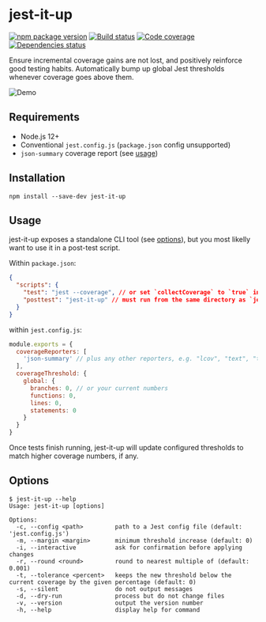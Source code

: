 # jest-it-up

[![npm package version](https://img.shields.io/npm/v/@martinhrvn/jest-it-up)](https://www.npmjs.com/package/@martinhrvn/jest-it-up)
[![Build status](https://img.shields.io/github/workflow/status/martinhrvn/jest-it-up/Main)](https://github.com/martinhrvn/jest-it-up/actions)
[![Code coverage](https://img.shields.io/codecov/c/github/martinhrvn/jest-it-up.svg)](https://codecov.io/gh/martinhrvn/jest-it-up)
[![Dependencies status](https://img.shields.io/librariesio/release/npm/@martinhrvn/jest-it-up)](https://libraries.io/npm/@martinhrvn/jest-it-up)

Ensure incremental coverage gains are not lost, and positively reinforce good testing habits. Automatically bump up global Jest thresholds whenever coverage goes above them.

![Demo](demo.gif)

## Requirements

- Node.js 12+
- Conventional `jest.config.js` (`package.json` config unsupported)
- `json-summary` coverage report (see [usage](#usage))

## Installation

```console
npm install --save-dev jest-it-up
```

## Usage

jest-it-up exposes a standalone CLI tool (see [options](#options)), but you most likelly want to use it in a post-test script.

Within `package.json`:

```json
{
  "scripts": {
    "test": "jest --coverage", // or set `collectCoverage` to `true` in Jest config
    "posttest": "jest-it-up" // must run from the same directory as `jest.config.js`
  }
}
```

within `jest.config.js`:

```js
module.exports = {
  coverageReporters: [
    'json-summary' // plus any other reporters, e.g. "lcov", "text", "text-summary"
  ],
  coverageThreshold: {
    global: {
      branches: 0, // or your current numbers
      functions: 0,
      lines: 0,
      statements: 0
    }
  }
}
```

Once tests finish running, jest-it-up will update configured thresholds to match higher coverage numbers, if any.

## Options

```console
$ jest-it-up --help
Usage: jest-it-up [options]

Options:
  -c, --config <path>         path to a Jest config file (default: 'jest.config.js')
  -m, --margin <margin>       minimum threshold increase (default: 0)
  -i, --interactive           ask for confirmation before applying changes
  -r, --round <round>         round to nearest multiple of (default: 0.001)
  -t, --tolerance <percent>   keeps the new threshold below the current coverage by the given percentage (default: 0)
  -s, --silent                do not output messages
  -d, --dry-run               process but do not change files
  -v, --version               output the version number
  -h, --help                  display help for command
```
